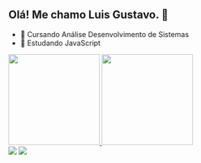 ## Olá! Me chamo Luis Gustavo. 👋

- 🔭 Cursando Análise Desenvolvimento de Sistemas
- 📖 Estudando JavaScript

<div>
  <a href="https://github.com/LuisGustavo187">
  <img height="180em" src="https://github-readme-stats.vercel.app/api?username=luisgustavo187&show_icons=true&theme=tokyonight&include_all_commits=true&count_private=true"/>
  <img height="180em" src="https://github-readme-stats.vercel.app/api/top-langs/?username=rafaballerini&layout=compact&langs_count=7&theme=dracula"/>
</div>
  

  <div>
  <a href = "mailto:luis-gustavo187@hotmail.com"><img src="https://img.shields.io/badge/Microsoft_Outlook-0078D4?style=for-the-badge&logo=microsoft-outlook&logoColor=white" target="_blank"></a>
  <a href="https://www.linkedin.com/in/luisgustavosilvasantos/" target="_blank"><img src="https://img.shields.io/badge/-LinkedIn-%230077B5?style=for-the-badge&logo=linkedin&logoColor=white" target="_blank"></a> 
  </div>
 
